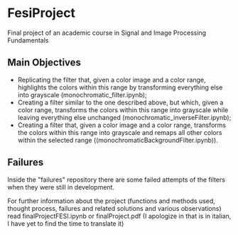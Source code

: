 # FesiProject
Final project of an academic course in Signal and Image Processing Fundamentals
## Main Objectives

- Replicating the filter that, given a color image and a color range, highlights the colors within this range by transforming everything else into grayscale (monochromatic_filter.ipynb);
- Creating a filter similar to the one described above, but which, given a color range, transforms the colors within this range into grayscale while leaving everything else unchanged (monochromatic_inverseFilter.ipynb);
- Creating a filter that, given a color image and a color range, transforms the colors within this range into grayscale and remaps all other colors within the selected range ((monochromaticBackgroundFilter.ipynb)).

## Failures

Inside the "failures" repository there are some failed attempts of the filters when they were still in development.

For further information about the project (functions and methods used, thought process, failures and related solutions and various observations) read finalProjectFESI.ipynb or finalProject.pdf (I apologize in that is in italian, I have yet to find the time to translate it)
